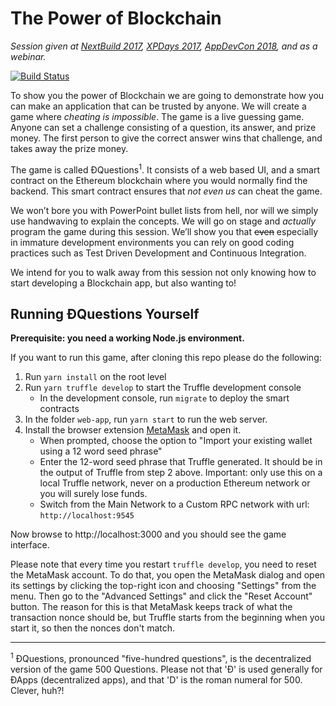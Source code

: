 The Power of Blockchain
=======================
*Session given at [NextBuild 2017](http://nextbuild.nl),
[XPDays 2017](http://www.xpdaysbenelux.nl),
[AppDevCon 2018](http://appdevcon.nl), and as a webinar.*

[![Build Status](https://travis-ci.org/Charterhouse/PowerOfBlockchain.svg?branch=master)](https://travis-ci.org/Charterhouse/PowerOfBlockchain)

To show you the power of Blockchain we are going to demonstrate how you can make
an application that can be trusted by anyone. We will create a game where
*cheating is impossible*. The game is a live guessing game. Anyone can set a
challenge consisting of a question, its answer, and prize money. The first
person to give the correct answer wins that challenge, and takes away the prize
money.

The game is called ÐQuestions<sup>1</sup>. It consists of a web based UI, and a
smart contract on the Ethereum blockchain where you would normally find the
backend. This smart contract ensures that *not even us* can cheat the game.

We won’t bore you with PowerPoint bullet lists from hell, nor will we simply use
handwaving to explain the concepts. We will go on stage and *actually* program
the game during this session. We’ll show you that ~~even~~ especially in
immature development environments you can rely on good coding practices such as
Test Driven Development and Continuous Integration.

We intend for you to walk away from this session not only knowing how to start
developing a Blockchain app, but also wanting to!

Running ÐQuestions Yourself
---------------------------

**Prerequisite: you need a working Node.js environment.**

If you want to run this game, after cloning this repo please do the following:

1. Run `yarn install` on the root level
2. Run `yarn truffle develop` to start the Truffle development console
    - In the development console, run `migrate` to deploy the smart contracts
3. In the folder `web-app`, run `yarn start` to run the web server.
4. Install the browser extension [MetaMask](https://metamask.io) and open it.
    - When prompted, choose the option to "Import your existing wallet using a
      12 word seed phrase"
    - Enter the 12-word seed phrase that Truffle generated. It should be in the
      output of Truffle from step 2 above. Important: only use this on a local
      Truffle network, never on a production Ethereum network or you will surely
      lose funds.
    - Switch from the Main Network to a Custom RPC network with url:
      `http://localhost:9545`

Now browse to http://localhost:3000 and you should see the game interface.

Please note that every time you restart `truffle develop`, you need to reset
the MetaMask account. To do that, you open the MetaMask dialog and open its
settings by clicking the top-right icon and choosing "Settings" from the menu.
Then go to the "Advanced Settings" and click the "Reset Account" button. The
reason for this is that MetaMask keeps track of what the transaction nonce
should be, but Truffle starts from the beginning when you start it, so then
the nonces don't match.

<hr />

<sup>1</sup> ÐQuestions, pronounced "five-hundred questions", is the
decentralized version of the game 500 Questions. Please not that 'Ð' is used
generally for ÐApps (decentralized apps), and that 'D' is the roman numeral for
500. Clever, huh?!
